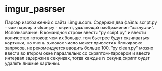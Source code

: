 # imgur_pasrser
Парсер изображений с сайта i.imgur.com.
Содержит два файла: script.py - сам парсер и clean.py - скрипт, удаляющий изображения-"заглушки".
Использование:
В командной строке ввести "py script.py" и ввести количество потоков: чем их больше, тем быстрее будут скачиваться картинки, но очень высокое число может привести к блокировке запросов, не рекомендуется вводить больше 100. "py clean.py" можно ввести во втором окне параллельно со скриптом-парсером и ввести интервал задержки в секундах, тогда каждые N секунд скрипт будет удалять лишние картинки.
